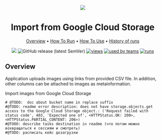 <div align="center" markdown>

<img src="https://i.imgur.com/MwQqR5r.png"/>

# Import from Google Cloud Storage

<p align="center">

  <a href="#Overview">Overview</a> •
  <a href="#How-To-Run">How To Run</a> •
  <a href="#How-To-Use">How To Use</a> •
  <a href="#History-Of-Runs">History of runs</a>
</p>

[![](https://img.shields.io/badge/slack-chat-green.svg?logo=slack)](https://supervise.ly/slack)
![GitHub release (latest SemVer)](https://img.shields.io/github/v/release/supervisely-ecosystem/import-from-google-cloud-storage)
[![views](https://app.supervise.ly/public/api/v3/ecosystem.counters?repo=supervisely-ecosystem/import-from-google-cloud-storage&counter=views&label=views)](https://supervise.ly)
[![used by teams](https://app.supervise.ly/public/api/v3/ecosystem.counters?repo=supervisely-ecosystem/import-from-google-cloud-storage&counter=downloads&label=used%20by%20teams)](https://supervise.ly)
[![runs](https://app.supervise.ly/public/api/v3/ecosystem.counters?repo=supervisely-ecosystem/import-from-google-cloud-storage&counter=runs&label=runs&123)](https://supervise.ly)

</div>

## Overview

Application uploads images using links from provided CSV file. In addition, other columns can be attached to images as metainformation.



Import images from Google Cloud Storage

    # @TODO:  doc about bucket name in replace suffix
    #@TODO: readme error description: does not have storage.objects.get access to the Google Cloud Storage object.: ('Request failed with status code', 403, 'Expected one of', <HTTPStatus.OK: 200>, <HTTPStatus.PARTIAL_CONTENT: 206>)
    #@TODO: describe tasks destination in readme (что потом можно вохвращаться к сессиям и смотреть)
    #@TODO: расписать кейс дозагрузки
